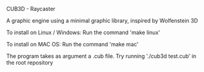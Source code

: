 CUB3D - Raycaster

A graphic engine using a minimal graphic library, inspired by Wolfenstein 3D

To install on Linux / Windows:
Run the command 'make linux'

To install on MAC OS:
Run the command 'make mac'

The program takes as argument a .cub file. Try running './cub3d test.cub' in the root repository
